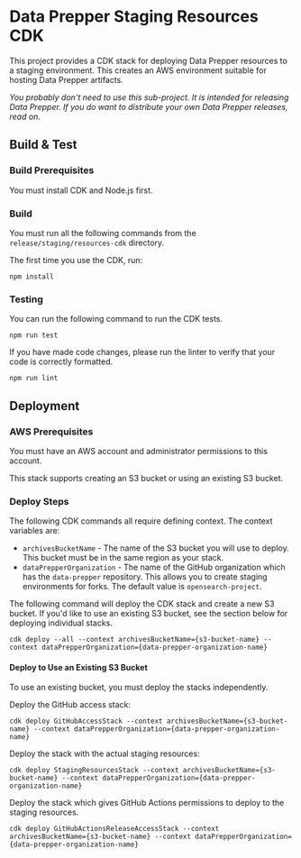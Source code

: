 # Data Prepper Staging Resources CDK

This project provides a CDK stack for deploying Data Prepper resources to a staging environment.
This creates an AWS environment suitable for hosting Data Prepper artifacts.

*You probably don't need to use this sub-project. It is intended for releasing Data Prepper.
If you do want to distribute your own Data Prepper releases, read on.*


## Build & Test

### Build Prerequisites

You must install CDK and Node.js first.


### Build

You must run all the following commands from the `release/staging/resources-cdk` directory. 

The first time you use the CDK, run:

```
npm install
```

### Testing

You can run the following command to run the CDK tests.

```
npm run test
```

If you have made code changes, please run the linter to verify that your code is correctly formatted.

```
npm run lint
```

## Deployment

### AWS Prerequisites

You must have an AWS account and administrator permissions to this account.

This stack supports creating an S3 bucket or using an existing S3 bucket.

### Deploy Steps

The following CDK commands all require defining context. The context variables are:

* `archivesBucketName` - The name of the S3 bucket you will use to deploy. This bucket must be in the same region as your stack.
* `dataPrepperOrganization` - The name of the GitHub organization which has the `data-prepper` repository. This allows you to create staging environments for forks. The default value is `opensearch-project`.

The following command will deploy the CDK stack and create a new S3 bucket. If you'd like to use an existing S3 bucket, see the section below
for deploying individual stacks.

```
cdk deploy --all --context archivesBucketName={s3-bucket-name} --context dataPrepperOrganization={data-prepper-organization-name}
```

#### Deploy to Use an Existing S3 Bucket

To use an existing bucket, you must deploy the stacks independently.

Deploy the GitHub access stack:

```
cdk deploy GitHubAccessStack --context archivesBucketName={s3-bucket-name} --context dataPrepperOrganization={data-prepper-organization-name}
```

Deploy the stack with the actual staging resources:

```
cdk deploy StagingResourcesStack --context archivesBucketName={s3-bucket-name} --context dataPrepperOrganization={data-prepper-organization-name}
```

Deploy the stack which gives GitHub Actions permissions to deploy to the staging resources.

```
cdk deploy GitHubActionsReleaseAccessStack --context archivesBucketName={s3-bucket-name} --context dataPrepperOrganization={data-prepper-organization-name}
```
